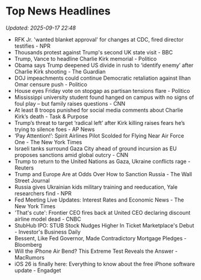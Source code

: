 # Top News Headlines

_Updated: 2025-09-17 22:48_

- RFK Jr. 'wanted blanket approval' for changes at CDC, fired director testifies - NPR
- Thousands protest against Trump's second UK state visit - BBC
- Trump, Vance to headline Charlie Kirk memorial - Politico
- Obama says Trump deepened US divide in rush to ‘identify enemy’ after Charlie Kirk shooting - The Guardian
- DOJ impeachments could continue Democratic retaliation against Ilhan Omar censure push - Politico
- House eyes Friday vote on stopgap as partisan tensions flare - Politico
- Mississippi university student found hanged on campus with no signs of foul play – but family raises questions - CNN
- At least 8 troops punished for social media comments about Charlie Kirk’s death - Task & Purpose
- Trump’s threat to target ‘radical left’ after Kirk killing raises fears he’s trying to silence foes - AP News
- ‘Pay Attention!’: Spirit Airlines Pilot Scolded for Flying Near Air Force One - The New York Times
- Israeli tanks surround Gaza City ahead of ground incursion as EU proposes sanctions amid global outcry - CNN
- Trump to return to the United Nations as Gaza, Ukraine conflicts rage - Reuters
- Trump and Europe Are at Odds Over How to Sanction Russia - The Wall Street Journal
- Russia gives Ukrainian kids military training and reeducation, Yale researchers find - NPR
- Fed Meeting Live Updates: Interest Rates and Economic News - The New York Times
- 'That's cute': Frontier CEO fires back at United CEO declaring discount airline model dead - CNBC
- StubHub IPO: STUB Stock Nudges Higher In Ticket Marketplace's Debut - Investor's Business Daily
- Bessent, Like Fed Governor, Made Contradictory Mortgage Pledges - Bloomberg
- Will the iPhone Air Bend? This Extreme Test Reveals the Answer - MacRumors
- iOS 26 is finally here: Everything to know about the free iPhone software update - Engadget